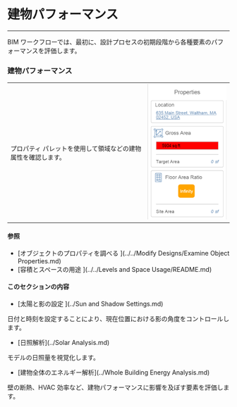 

# 建物パフォーマンス

---

BIM ワークフローでは、最初に、設計プロセスの初期段階から各種要素のパフォーマンスを評価します。

### 建物パフォーマンス

| | |
| ---- | ---- |
|プロパティ パレットを使用して領域などの建物属性を確認します。|![](Images/GUID-D2AC7F6B-71D4-4A6D-9FB0-1B89949036E0-low.png)|

#### 参照

* [オブジェクトのプロパティを調べる ](../../Modify Designs/Examine Object Properties.md)
* [容積とスペースの用途 ](../../Levels and Space Usage/README.md)

#### このセクションの内容

* [太陽と影の設定 ](../Sun and Shadow Settings.md)

日付と時刻を設定することにより、現在位置における影の角度をコントロールします。

* [日照解析](../Solar Analysis.md)

モデルの日照量を視覚化します。

* [建物全体のエネルギー解析](../Whole Building Energy Analysis.md)

壁の断熱、HVAC 効率など、建物パフォーマンスに影響を及ぼす要素を評価します。

